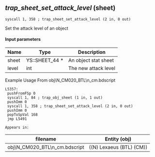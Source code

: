 ## *trap_sheet_set_attack_level* (sheet)

`syscall 1, 358 ; trap_sheet_set_attack_level (2 in, 0 out)`

Set the attack level of an object

#### Input parameters
| Name | Type | Description
|------|------|------------
| sheet   | YS::SHEET_44 *   | An object stat sheet
| level   | int   | The new attack level


Example Usage From obj\N_CM020_BTL\n_cm.bdscript
```plaintext
L5357:
 pushFromFSp 0
 syscall 1, 84 ; trap_obj_sheet (1 in, 1 out)
 pushImm 0
 syscall 1, 358 ; trap_sheet_set_attack_level (2 in, 0 out)
 pushImm 0
 popToSpVal 168
 jmp L5491
```





	Appears in:
| filename | Entity (obj)
|----------|-------------
| obj\N_CM020_BTL\n_cm.bdscript       | ((N) Lexaeus (BTL) (CM))          



